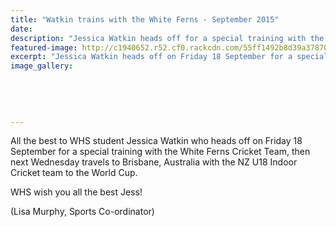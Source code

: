 ```yaml
---
title: "Watkin trains with the White Ferns - September 2015"
date: 
description: "Jessica Watkin heads off for a special training with the White Ferns Cricket Team, then next Wednesday travels to Brisbane, Australia with the NZ U18 Indoor Cricket team to the World Cup."
featured-image: http://c1940652.r52.cf0.rackcdn.com/55ff1492b8d39a3787000e56/Jessica-Watkins-NZ-U18-Indoor-Cricket-Sept-2015.jpg
excerpt: "Jessica Watkin heads off on Friday 18 September for a special training with the White Ferns Cricket Team, then next Wednesday travels to Brisbane, Australia with the NZ U18 Indoor Cricket team to the World Cup."
image_gallery:
    
    
    
    
    
---
```


<p><span>All the best to WHS student Jessica Watkin who heads off on Friday 18 September for a special training with the White Ferns Cricket Team, then next Wednesday travels to Brisbane, Australia with the NZ U18 Indoor Cricket team to the World Cup. </span></p>
<p><span>WHS wish you all the best Jess!</span></p>
<p><span>(Lisa Murphy, Sports Co-ordinator)</span></p>


